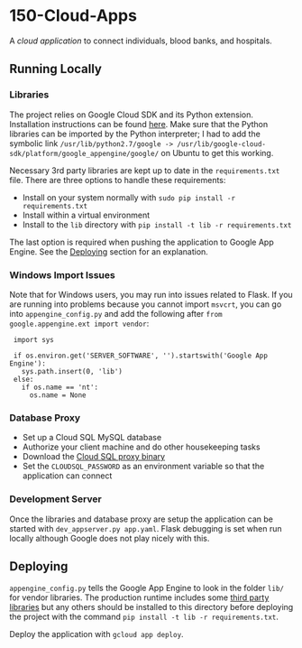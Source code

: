 # 150-Cloud-Apps
A *cloud application* to connect individuals, blood banks, and hospitals.

## Running Locally
### Libraries
The project relies on Google Cloud SDK and its Python extension. Installation instructions can be found [here](https://cloud.google.com/appengine/docs/standard/python/download). Make sure that the Python libraries can be imported by the Python interpreter; I had to add the symbolic link `/usr/lib/python2.7/google -> /usr/lib/google-cloud-sdk/platform/google_appengine/google/` on Ubuntu to get this working.

Necessary 3rd party libraries are kept up to date in the `requirements.txt` file. There are three options to handle these requirements:
- Install on your system normally with `sudo pip install -r requirements.txt`
- Install within a virtual environment
- Install to the `lib` directory with `pip install -t lib -r requirements.txt`

The last option is required when pushing the application to Google App Engine. See the [Deploying](#deploying) section for an explanation.

### Windows Import Issues
Note that for Windows users, you may run into issues related to Flask. If you are running into problems because you cannot import `msvcrt`, you can go into `appengine_config.py` and add the following after `from google.appengine.ext import vendor`:

```import os
 import sys

 if os.environ.get('SERVER_SOFTWARE', '').startswith('Google App Engine'):
   sys.path.insert(0, 'lib')
 else:
   if os.name == 'nt':
     os.name = None
```

### Database Proxy
- Set up a Cloud SQL MySQL database 
- Authorize your client machine and do other housekeeping tasks
- Download the [Cloud SQL proxy binary](https://cloud.google.com/sql/docs/mysql/sql-proxy)
- Set the `CLOUDSQL_PASSWORD` as an environment variable so that the application can connect

### Development Server
Once the libraries and database proxy are setup the application can be started with `dev_appserver.py app.yaml`. Flask debugging is set when run locally although Google does not play nicely with this. 

## Deploying
`appengine_config.py` tells the Google App Engine to look in the folder `lib/` for vendor libraries. The production runtime includes some [third party libraries](https://cloud.google.com/appengine/docs/standard/python/tools/built-in-libraries-27) but any others should be installed to this directory before deploying the project with the command `pip install -t lib -r requirements.txt`.

Deploy the application with `gcloud app deploy`.
